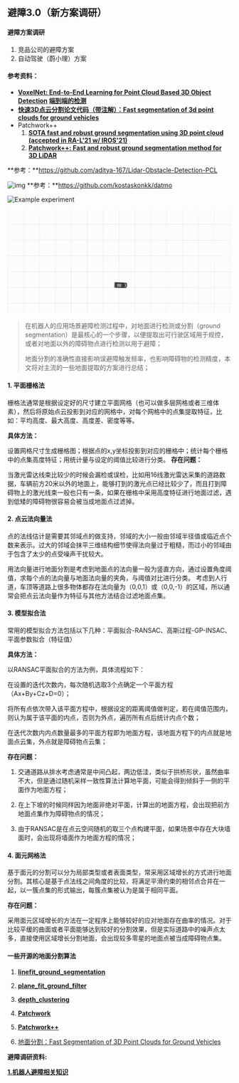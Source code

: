 ## 避障3.0（新方案调研）



#### 避障方案调研

1. 竞品公司的避障方案
2. 自动驾驶（蔚小理）方案



#### 参考资料：

- **[VoxelNet: End-to-End Learning for Point Cloud Based 3D Object Detection](https://arxiv.org/abs/1711.06396)   [端到端的检测](https://github.com/qianguih/voxelnet?tab=readme-ov-file)**
- **[快速3D点云分割论文代码（带注解）：Fast segmentation of 3d point clouds for ground vehicles](https://github.com/HuangCongQing/linefit_ground_segmentation_details/tree/main)**
- Patchwork++
  1. [**SOTA fast and robust ground segmentation using 3D point cloud (accepted in RA-L'21 w/ IROS'21)**](https://github.com/LimHyungTae/patchwork)
  2. **[Patchwork++: Fast and robust ground segmentation method for 3D LiDAR](https://github.com/url-kaist/patchwork-plusplus/tree/master)**

**参考：**https://github.com/aditya-167/Lidar-Obstacle-Detection-PCL

![img](refacter.assets/data2.gif)
**参考：**https://github.com/kostaskonkk/datmo

![Example experiment](refacter.assets/experiment.gif)

![Example experiment](refacter.assets/output.gif)



> 在机器人的应用场景避障检测过程中，对地面进行检测或分割（ground segmentation）是最核心的一个步骤，以便提取出可行驶区域用于规控，或者对地面以外的障碍物点进行检测以用于避障；
>
> 地面分割的准确性直接影响误避障触发频率，也影响障碍物的检测精度，本文将对主流的一些地面提取的方案进行总结；




#### **1. 平面栅格法**

​        栅格法通常是根据设定好的尺寸建立平面网格（也可以做多层网格或者三维体素），然后将原始点云投影到对应的网格中，对每个网格中的点集提取特征，比如：平均高度、最大高度、高度差、密度等等。

**具体方法：**

设置网格尺寸生成栅格图；根据点的x,y坐标投影到对应的栅格中；统计每个栅格中的点集高度特征；用统计量与设定的阈值比较进行分类。
**存在问题：**

当激光雷达线束比较少的时候会漏检或误检，比如用16线激光雷达采集的道路数据，车辆前方20米以外的地面上，能够打到的激光点已经比较少了，而且打到障碍物上的激光线束一般也只有一条，如果在栅格中采用高度特征进行地面过滤，遇到低矮的障碍物很容易会被当成地面点过滤掉。

#### 2. **点云法向量法**

  点的法线估计是需要其邻域点的做支持，邻域的大小一般由邻域半径值或临近点个数来表示。过大的邻域会抹平三维结构细节使得法向量过于粗糙，而过小的邻域由于包含了太少的点受噪声干扰较大。

用法向量进行地面分割是考虑到地面点的法向量一般为竖直方向，通过设置角度阈值，求每个点的法向量与地面法向量的夹角，与阈值对比进行分类。
    考虑到人行道，车顶等道路上很多物体都存在法向量为（0,0,1）或（0,0,-1）的区域，所以通常会把点云法向量作为特征与其他方法结合过滤地面点集。

#### 3. 模型拟合法

​        常用的模型拟合方法包括以下几种：平面拟合-RANSAC、高斯过程-GP-INSAC、平面参数拟合（特征值）

**具体方法：**

以RANSAC平面拟合的方法为例，具体流程如下：

在设置的迭代次数内，每次随机选取3个点确定一个平面方程（Ax+By+Cz+D=0）；

将所有点依次带入该平面方程中，根据设定的距离阈值做判定，若在阈值范围内，则认为属于该平面的内点，否则为外点，遍历所有点后统计内点个数；

在迭代次数内内点数量最多的平面方程即为地面方程，该地面方程下的内点就是地面点云集，外点就是障碍物点云集；

**存在问题：**

1. 交通道路从排水考虑通常是中间凸起，两边低洼，类似于拱桥形状，虽然曲率不大，但是通过随机采样一致性算法计算地平面，可能会得到倾斜于一侧的平面作为地面方程；

2. 在上下坡的时候同样因为地面非绝对平面，计算出的地面方程，会出现把前方地面点集作为障碍物点的情况；

3. 由于RANSAC是在点云空间随机的取三个点构建平面，如果场景中存在大块墙面时，会出现将墙面作为地面方程的情况；

#### 4. 面元网格法

​        基于面元的分割可以分为局部类型或者表面类型，常采用区域增长的方式进行地面分割。其核心是基于点法线之间角度的比较，将满足平滑约束的相邻点合并在一起，以一簇点集的形式输出，每簇点集被认为是属于相同平面。

**存在问题：**

采用面元区域增长的方法在一定程序上能够较好的应对地面存在曲率的情况。对于比较平缓的曲面或者平面能够达到较好的分割效果，但是实际道路中的噪声点太多，直接使用区域增长分割地面，会出现较多零星的地面点被当成障碍物点集。



#### 一些开源的地面分割算法

1. **[linefit_ground_segmentation](https://github.com/lorenwel/linefit_ground_segmentation)**
1. **[plane_fit_ground_filter](https://github.com/HuangCongQing/plane_fit_ground_filter)**
1. **[depth_clustering](https://github.com/PRBonn/depth_clustering)**
1. **[Patchwork](https://github.com/LimHyungTae/patchwork)**
1. [**Patchwork++**](https://github.com/url-kaist/patchwork-plusplus)

1. [地面分割：Fast Segmentation of 3D Point Clouds for Ground Vehicles](https://blog.csdn.net/lovelyaiq/article/details/118826534)











**避障调研资料:**

[**1.机器人避障相关知识**](https://blog.csdn.net/xiaoma_bk/article/details/80093972?spm=1001.2101.3001.6650.3&utm_medium=distribute.pc_relevant.none-task-blog-2%7Edefault%7EBlogOpenSearchComplete%7ERate-3-80093972-blog-131505505.235%5Ev43%5Epc_blog_bottom_relevance_base2&depth_1-utm_source=distribute.pc_relevant.none-task-blog-2%7Edefault%7EBlogOpenSearchComplete%7ERate-3-80093972-blog-131505505.235%5Ev43%5Epc_blog_bottom_relevance_base2&utm_relevant_index=4)





